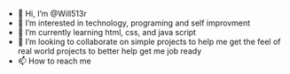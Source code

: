 - 👋 Hi, I’m @Will513r
- 👀 I’m interested in technology, programing and self improvment
- 🌱 I’m currently learning html, css, and java script 
- 💞️ I’m looking to collaborate on simple projects to help me get the feel of real world projects to better help get me job ready
- 📫 How to reach me 

<!---
Will513r/Will513r is a ✨ special ✨ repository because its `README.md` (this file) appears on your GitHub profile.
You can click the Preview link to take a look at your changes.
--->

